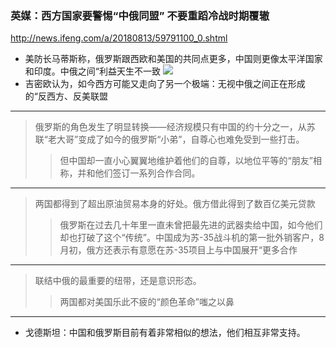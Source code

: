 ### 英媒：西方国家要警惕“中俄同盟” 不要重蹈冷战时期覆辙
http://news.ifeng.com/a/20180813/59791100_0.shtml
- 美防长马蒂斯称，俄罗斯跟西欧和美国的共同点更多，中国则更像太平洋国家和印度。中俄之间“利益天生不一致
![](http://p0.ifengimg.com/pmop/2018/0813/153EA163A592E687F3CF4C264CA3F369DF0E9387_size332_w930_h543.jpeg)
- 吉密欧认为，如今西方可能又走向了另一个极端：无视中俄之间正在形成的“反西方、反美联盟
---
>俄罗斯的角色发生了明显转换——经济规模只有中国的约十分之一，从苏联“老大哥”变成了如今的俄罗斯“小弟”，自尊心也难免受到一些打击。
>>但中国却一直小心翼翼地维护着他们的自尊，以地位平等的“朋友”相称，并和他们签订一系列合作合同。
---
>两国都得到了超出原油贸易本身的好处。俄方借此得到了数百亿美元贷款
>>俄罗斯在过去几十年里一直未曾把最先进的武器卖给中国，如今他们却也打破了这个“传统”。中国成为苏-35战斗机的第一批外销客户，8月初，俄方还表示有意愿在苏-35项目上与中国展开“更多合作
---
>联结中俄的最重要的纽带，还是意识形态。
>>两国都对美国乐此不疲的“颜色革命”嗤之以鼻
---
- 戈德斯坦：中国和俄罗斯目前有着非常相似的想法，他们相互非常支持。